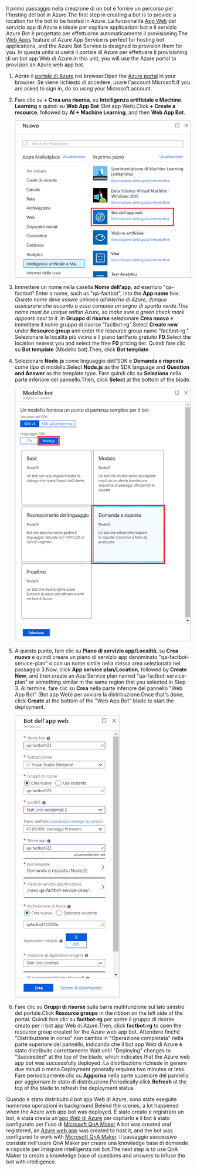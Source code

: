 <span data-ttu-id="344a3-101">Il primo passaggio nella creazione di un bot è fornire un percorso per l'hosting del bot in Azure.</span><span class="sxs-lookup"><span data-stu-id="344a3-101">The first step in creating a bot is to provide a location for the bot to be hosted in Azure.</span></span> <span data-ttu-id="344a3-102">La funzionalità [App Web](https://azure.microsoft.com/services/app-service/web/) del servizio app di Azure è ideale per ospitare applicazioni bot e il servizio Azure Bot è progettato per effettuarne automaticamente il provisioning.</span><span class="sxs-lookup"><span data-stu-id="344a3-102">The [Web Apps](https://azure.microsoft.com/services/app-service/web/) feature of Azure App Service is perfect for hosting bot applications, and the Azure Bot Service is designed to provision them for you.</span></span> <span data-ttu-id="344a3-103">In questa unità si userà il portale di Azure per effettuare il provisioning di un bot app Web di Azure.</span><span class="sxs-lookup"><span data-stu-id="344a3-103">In this unit, you will use the Azure portal to provision an Azure web app bot.</span></span>

<!---TODO: Update for sandbox?--->
1. <span data-ttu-id="344a3-104">Aprire il [portale di Azure](https://portal.azure.com/?azure-portal=true) nel browser.</span><span class="sxs-lookup"><span data-stu-id="344a3-104">Open the [Azure portal](https://portal.azure.com/?azure-portal=true) in your browser.</span></span> <span data-ttu-id="344a3-105">Se viene richiesto di accedere, usare l'account Microsoft.</span><span class="sxs-lookup"><span data-stu-id="344a3-105">If you are asked to sign in, do so using your Microsoft account.</span></span>

1. <span data-ttu-id="344a3-106">Fare clic su **+ Crea una risorsa**, su **Intelligenza artificiale e Machine Learning** e quindi su **Web App Bot** (Bot app Web).</span><span class="sxs-lookup"><span data-stu-id="344a3-106">Click **+ Create a resource**, followed by **AI + Machine Learning**, and then **Web App Bot**.</span></span>

    ![Screenshot del portale di Azure che mostra il pannello Crea una risorsa con il tipo di risorsa Web App Bot (Bot app Web) evidenziato.](../media/2-new-bot-service.png)

1. <span data-ttu-id="344a3-108">Immettere un nome nella casella **Nome dell'app**, ad esempio "qa-factbot".</span><span class="sxs-lookup"><span data-stu-id="344a3-108">Enter a name, such as "qa-factbot", into the **App name** box.</span></span> <span data-ttu-id="344a3-109">*Questo nome deve essere univoco all'interno di Azure, dunque assicurarsi che accanto a esso compaia un segno di spunta verde.*</span><span class="sxs-lookup"><span data-stu-id="344a3-109">*This name must be unique within Azure, so make sure a green check mark appears next to it.*</span></span> <span data-ttu-id="344a3-110">In **Gruppo di risorse** selezionare **Crea nuovo** e immettere il nome gruppo di risorse "factbot-rg".</span><span class="sxs-lookup"><span data-stu-id="344a3-110">Select **Create new** under **Resource group** and enter the resource group name "factbot-rg."</span></span> <span data-ttu-id="344a3-111">Selezionare la località più vicina e il piano tariffario gratuito **F0**.</span><span class="sxs-lookup"><span data-stu-id="344a3-111">Select the location nearest you and select the free **F0** pricing tier.</span></span> <span data-ttu-id="344a3-112">Quindi fare clic su **Bot template** (Modello bot).</span><span class="sxs-lookup"><span data-stu-id="344a3-112">Then, click **Bot template**.</span></span>

1. <span data-ttu-id="344a3-113">Selezionare **Node.js** come linguaggio dell'SDK e **Domanda e risposta** come tipo di modello.</span><span class="sxs-lookup"><span data-stu-id="344a3-113">Select **Node.js** as the SDK language and **Question and Answer** as the template type.</span></span> <span data-ttu-id="344a3-114">Fare quindi clic su **Seleziona** nella parte inferiore del pannello.</span><span class="sxs-lookup"><span data-stu-id="344a3-114">Then, click **Select** at the bottom of the blade.</span></span>

    ![Screenshot del portale di Azure che mostra il pannello Bot template (Modello bot) del processo di creazione del bot con il linguaggio Node.js SDK e le opzioni del modello Domanda e risposta evidenziati.](../media/2-portal-select-template.png)

1. <span data-ttu-id="344a3-116">A questo punto, fare clic su **Piano di servizio app/Località**, su **Crea nuovo** e quindi creare un piano di servizio app denominato "qa-factbot-service-plan" o con un nome simile nella stessa area selezionata nel passaggio 3.</span><span class="sxs-lookup"><span data-stu-id="344a3-116">Now, click **App service plan/Location**, followed by **Create New**, and then create an App Service plan named "qa-factbot-service-plan" or something similar in the same region that you selected in Step 3.</span></span> <span data-ttu-id="344a3-117">Al termine, fare clic su **Crea** nella parte inferiore del pannello "Web App Bot" (Bot app Web) per avviare la distribuzione.</span><span class="sxs-lookup"><span data-stu-id="344a3-117">Once that's done, click **Create** at the bottom of the "Web App Bot" blade to start the deployment.</span></span>

    ![Screenshot del portale di Azure che mostra un pannello di configurazione di esempio per un nuovo bot app Web.](../media/2-portal-start-bot-creation.png)

1. <span data-ttu-id="344a3-119">Fare clic su **Gruppi di risorse** sulla barra multifunzione sul lato sinistro del portale.</span><span class="sxs-lookup"><span data-stu-id="344a3-119">Click **Resource groups** in the ribbon on the left side of the portal.</span></span> <span data-ttu-id="344a3-120">Quindi fare clic su **factbot-rg** per aprire il gruppo di risorse creato per il bot app Web di Azure.</span><span class="sxs-lookup"><span data-stu-id="344a3-120">Then, click **factbot-rg** to open the resource group created for the Azure web app bot.</span></span> <span data-ttu-id="344a3-121">Attendere finché "Distribuzione in corso" non cambia in "Operazione completata" nella parte superiore del pannello, indicando che il bot app Web di Azure è stato distribuito correttamente.</span><span class="sxs-lookup"><span data-stu-id="344a3-121">Wait until "Deploying" changes to "Succeeded" at the top of the blade, which indicates that the Azure web app bot was successfully deployed.</span></span> <span data-ttu-id="344a3-122">La distribuzione richiede in genere due minuti o meno.</span><span class="sxs-lookup"><span data-stu-id="344a3-122">Deployment generally requires two minutes or less.</span></span> <span data-ttu-id="344a3-123">Fare periodicamente clic su **Aggiorna** nella parte superiore del pannello per aggiornare lo stato di distribuzione.</span><span class="sxs-lookup"><span data-stu-id="344a3-123">Periodically click **Refresh** at the top of the blade to refresh the deployment status.</span></span>

<span data-ttu-id="344a3-124">Quando è stato distribuito il bot app Web di Azure, sono state eseguite numerose operazioni in background.</span><span class="sxs-lookup"><span data-stu-id="344a3-124">Behind the scenes, a lot happened when the Azure web app bot was deployed.</span></span> <span data-ttu-id="344a3-125">È stato creato e registrato un bot, è stata creata un'[app Web di Azure](https://azure.microsoft.com/services/app-service/web/) per ospitarlo e il bot è stato configurato per l'uso di [Microsoft QnA Maker](https://www.qnamaker.ai/).</span><span class="sxs-lookup"><span data-stu-id="344a3-125">A bot was created and registered, an [Azure web app](https://azure.microsoft.com/services/app-service/web/) was created to host it, and the bot was configured to work with [Microsoft QnA Maker](https://www.qnamaker.ai/).</span></span> <span data-ttu-id="344a3-126">Il passaggio successivo consiste nell'usare QnA Maker per creare una knowledge base di domande e risposte per integrare intelligenza nel bot.</span><span class="sxs-lookup"><span data-stu-id="344a3-126">The next step is to use QnA Maker to create a knowledge base of questions and answers to infuse the bot with intelligence.</span></span>
